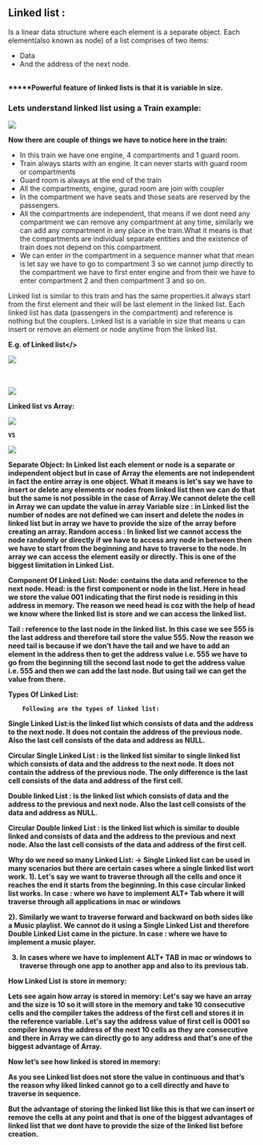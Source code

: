 <h2> Linked list :</h2> 
Is a linear data structure where each element is a separate object. Each element(also known as node) of a list comprises of 
two items:

- Data
- And the address of the next node.
<br>
<b>*****Powerful feature of linked lists is that it is variable in size.</b>

<br>
<h3>Lets understand linked list using a Train example:</h3>

![](https://lh5.googleusercontent.com/orR7CuWTwWs8kqibLbWkCZbJ3f3CdC-6cU2GB1A8XtyCoC8dT29_9CD0Cw8evik03z4uZRKKbYlrXtxGopmr2prSQ0_mMlZ2XT65wnGQ)



<b> Now there are couple of things we have to notice here in the train: </b>

- In this train we have one engine, 4 compartments and 1 guard room.
- Train always starts with an engine. It can never starts with guard room or compartments
- Guard room is always at the end of the train
- All the compartments, engine, gurad room are join with coupler
- In the compartment we have seats and those seats are reserved by the passengers.
- All the compartments are independent, that means if we dont need any compartment we can remove any compartment at any time, similarly we can add any compartment in any place in the train.What it means is that the compartments are individual separate entities and the existence of train does not depend on this compartment.
- We can enter in the compartment in a sequence manner what that mean is let say we have to go to compartment 3 so we cannot jump directly to the compartment we have to first enter engine and from their we have to enter compartment 2 and then compartment 3 and so on.


<p>Linked list is similar to this train and has the same properties.it always start from the first element and their will be last element in the linked list.
Each linked list has data (passengers in the compartment) and  reference is nothing but the couplers. 
Linked list is a variable in size that means u can insert or remove an element or node anytime from the linked list.</p>

<b>E.g. of Linked list</>

![](https://lh6.googleusercontent.com/V6p1VESavYhrGVhdzx0T0AZ4OLvdTeVRcdTMbDXowiZYZEGRanz8ClTnPBwFr7ujXrvCLDj3h-S59qpZZHAgoR3HELBG8-oF5M-4NiOK)

<br> <br>
![](https://lh3.googleusercontent.com/Lb3EUuJgyuFKOav2wSaazSzvh0sXwK-8GZ9JzbXbS802uwW_zdd_Gxv48tOs16I-Yr_DveRcbY_TZ473OOTtqswf0_wQwED8bojRhYJ9)

 















<b>Linked list vs Array:</b>

![](https://lh6.googleusercontent.com/V6p1VESavYhrGVhdzx0T0AZ4OLvdTeVRcdTMbDXowiZYZEGRanz8ClTnPBwFr7ujXrvCLDj3h-S59qpZZHAgoR3HELBG8-oF5M-4NiOK)

	VS

![](https://lh3.googleusercontent.com/uJNs1U0o0En9rBbG4JdEEp9cH7qM7ge7Yjnkq2mhQq0_D20uotVi7EIjwfQUh438olwiahtypwAkpj_EJe4_27ofQt9tHLkvZ-rVw6k)


<b>Separate Object: </b>In Linked list each element or node is a separate or independent object but in case of Array the elements are not independent in fact the entire array is one object. What it means is let's say we have to insert or delete any elements or nodes from linked list then we can do that but the same is not possible in the case of Array.We cannot delete the cell in Array we can update the value in array
Variable size : in  Linked list the number of nodes are not defined we can insert and delete the nodes in linked list but in array we have to provide the size of the array before creating an array.
Random access : In linked list we cannot access the node randomly or directly if we have to access any node in between then we have to start from the beginning and have to traverse to the node. In array we can access the element easily or directly. This is one of the biggest limitation in Linked List.


Component Of Linked List:
Node: contains the data and reference to the next node.
Head: is the first component or node in the list. Here in head we store the value 001 indicating that the first node is residing in this address in memory. 
The reason we need head is coz with the help of head  we know where the linked list is store and we can access the linked list.

Tail : reference to the last node in the linked list. In this case we see 555 is the last address and therefore tail store the value 555. 
Now the reason we need tail is because if we don’t have the tail and we have to add an element in the address then to get the address value i.e. 555 we have to go from the beginning till the second last node to get the address value i.e. 555 and then we can add the last node.
But using tail we can get the value from there.


Types Of Linked List:
		
		Following are the types of linked list:
Single Linked List:is the linked list which consists of data and the address to the next node. It does not contain the address of the previous node. Also the last cell consists of the  data and address as NULL.

		

Circular Single Linked List : is the linked list similar to single linked list which consists of data and the address to the next node. It does not contain the address of the previous node. The only difference is the last cell consists of the  data and address of the first cell.



Double linked List : is the linked list which consists of data and the address to the previous and next node. Also the last cell consists of the  data and address as NULL.


Circular Double linked List : is the linked list which is similar to double linked and consists of data and the address to the previous and next node. Also the last cell consists of the  data and address of the first cell.





Why do we need so many Linked List:
-> Single Linked list can be used in many scenarios but there are certain cases where a single linked list wort work.
1). Let's say we want to traverse through all the cells and once it reaches the end it starts from the beginning. In this case circular linked list works.
In case : where we have to implement ALT+ Tab where it will traverse through all applications in mac or windows

2). Similarly we want to traverse forward and backward on both sides like a Music playlist. We cannot do it using a Single Linked List and therefore Double Linked List came in the picture.
In case : where we have to implement a music player.

3) In cases where we have to implement ALT+ TAB in mac or windows to traverse through one app to another app and also to its previous tab.















How Linked List is store in memory:

Lets see again how array is stored in memory:
Let's say we have an array and the size is 10 so it will store in the memory and take 10 consecutive  cells and the compiler takes the address of the first cell and stores it in the reference variable. Let's say the address value of first cell is 0001 so compiler knows the address of the next 10 cells as they are consecutive and there in Array we can directly go to any address and that's one of the biggest advantage of Array. 




Now let’s see how linked is stored in memory:



As you see Linked list does not store the value in continuous and that’s the reason why liked linked cannot go to a cell directly and have to traverse in sequence. 

But the advantage of storing the linked list like this is that we can insert or remove the cells at any point and that is one of the biggest advantages of linked list that we dont have to provide the size of the linked list before creation.
